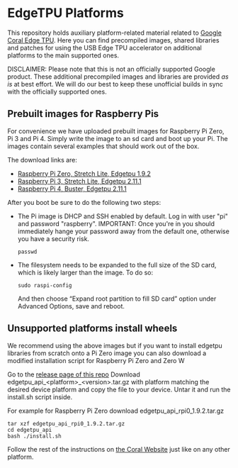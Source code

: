 # EdgeTPU Platforms

This repository holds auxiliary platform-related material related to
[Google Coral Edge TPU](https://coral.withgoogle.com).
Here you can find precompiled images,
shared libraries and patches for using the USB Edge TPU accelerator on
additional platforms to the main supported ones.

DISCLAIMER: Please note that this is not an officially supported Google product.
These additional precompiled images and libraries are provided *as is* at best
effort. We will do our best to keep these unofficial builds in sync with the
officially supported ones.

## Prebuilt images for Raspberry Pis

For convenience we have uploaded prebuilt images for Raspberry Pi Zero,
Pi 3 and Pi 4. Simply write the image to an sd card and boot up your Pi.
The images contain several examples that should work out of the box.

The download links are:

  * [Raspberry Pi Zero, Stretch Lite, Edgetpu 1.9.2](https://github.com/google-coral/edgetpu-platforms/releases/download/v1.9.2/rpi0-raspbian-stretch-edgetpu-1.9.2.img.gz)
  * [Raspberry Pi 3, Stretch Lite, Edgetpu 2.11.1](https://github.com/google-coral/edgetpu-platforms/releases/download/v2.11.1/rpi3-raspbian-stretch-lite-edgetpu-2.11.1.img.gz)
  * [Raspberry Pi 4, Buster, Edgetpu 2.11.1](https://github.com/google-coral/edgetpu-platforms/releases/download/v2.11.1/rpi4-raspbian-buster-edgetpu-2.11.1.img.gz)

After you boot be sure to do the following two steps:

  * The Pi image is DHCP and SSH enabled by default. Log in with user "pi" and
    password "raspberry". IMPORTANT: Once you're in you should
    immediately hange your password away from the default one, otherwise
    you have a security risk.
    ```
    passwd
    ```
  * The filesystem needs to be expanded to the full size of the SD card,
    which is likely larger than the image. To do so:
    ```
    sudo raspi-config
    ```
    And then choose “Expand root partition to fill SD card” option
    under Advanced Options, save and reboot.


## Unsupported platforms install wheels

We recommend using the above images but if you want to install edgetpu
libraries from scratch onto a Pi Zero image you can also download a modified
installation script for Raspberry Pi Zero and Zero W

Go to the [release page of this repo](https://github.com/google-coral/edgetpu-platforms/releases)
Download edgetpu_api_&lt;platform&gt;_&lt;version&gt;.tar.gz with platform
matching the desired device platform and copy the file to your device.
Untar it and run the install.sh script inside.

For example for Raspberry Pi Zero download edgetpu_api_rpi0_1.9.2.tar.gz
```
tar xzf edgetpu_api_rpi0_1.9.2.tar.gz
cd edgetpu_api
bash ./install.sh
```

Follow the rest of the instructions on [the Coral Website](https://coral.withgoogle.com/tutorials/accelerator/) just like on any other platform.
